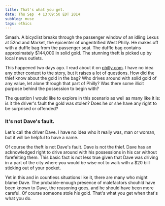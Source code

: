 ```yaml
---
title: That's what you get.
date: Thu Sep  4 13:09:50 EDT 2014
subblog: muse
tags: ethics
---
```


Smash. A bicyclist breaks through the passenger window of an idling Lexus at 52nd and Market, the epicenter of ungentrified West Philly. He makes off with a duffle bag from the passenger seat. The duffle bag contains approximately $144,000 in solid gold. The stunning theft is picked up by local news outlets.

This happened two days ago. I read about it on [philly.com](philly.com). I have no idea any other context to the story, but it raises a lot of questions. How did the thief know about the gold in the bag? Who drives around with solid gold of any value, let alone through that part of Philly? Was there some illicit purpose behind the possession to begin with?

The question I would like to explore in this scenario as well as many like it is: is it the driver's fault the gold was stolen? Does he or she have any right to be surprised or offended?

<!-- MORE -->

### It's not Dave's fault.
Let's call the driver Dave. I have no idea who it really was, man or woman, but it will be helpful to have a name. 

Of course the theft is not Dave's fault. Dave is not the thief. Dave has an acknowledged right to drive around with his possessions in his car without forefeiting them. This basic fact is not less true given that Dave was driving in a part of the city where you would be wise not to walk with a $20 bill sticking out of your pocket.

Yet in this and in countless situations like it, there are many who might blame Dave. The probable-enough presence of malefactors shouhld have been known to Dave, the reasoning goes, and he should have been more careful. Of course someone stole his gold. That's what you get when that's what you do.
